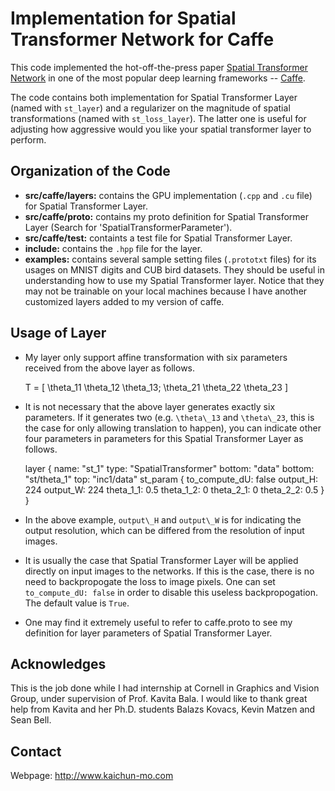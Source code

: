 # Implementation for Spatial Transformer Network for Caffe

This code implemented the hot-off-the-press paper [Spatial Transformer Network](http://arxiv.org/abs/1506.02025) in one of the most popular deep learning frameworks -- [Caffe](http://caffe.berkeleyvision.org/).

The code contains both implementation for Spatial Transformer Layer (named with `st_layer`) and a regularizer on the magnitude of spatial transformations (named with `st_loss_layer`). The latter one is useful for adjusting how aggressive would you like your spatial transformer layer to perform.

## Organization of the Code

* **src/caffe/layers:** contains the GPU implementation (`.cpp` and `.cu` file) for Spatial Transformer Layer.
* **src/caffe/proto:** contains my proto definition for Spatial Transformer Layer (Search for 'SpatialTransformerParameter').
* **src/caffe/test:** containts a test file for Spatial Transformer Layer.
* **include:** contains the `.hpp` file for the layer.
* **examples:** contains several sample setting files (`.prototxt` files) for its usages on MNIST digits and CUB bird datasets. They should be useful in understanding how to use my Spatial Transformer layer. Notice that they may not be trainable on your local machines because I have another customized layers added to my version of caffe.

## Usage of Layer

* My layer only support affine transformation with six parameters received from the above layer as follows.
	
	T = [	\theta_11 \theta_12 \theta_13; 
		\theta_21 \theta_22 \theta_23
		]
	
* It is not necessary that the above layer generates exactly six parameters. If it generates two (e.g. `\theta\_13` and `\theta\_23`, this is the case for only allowing translation to happen), you can indicate other four parameters in parameters for this Spatial Transformer Layer as follows.
	
	layer {
	  name: "st_1"
	  type: "SpatialTransformer"
	  bottom: "data"
	  bottom: "st/theta_1"
	  top: "inc1/data"
	  st_param {
	    to_compute_dU: false
	    output_H: 224
	    output_W: 224
	    theta_1_1: 0.5
	    theta_1_2: 0
	    theta_2_1: 0
	    theta_2_2: 0.5
	  }
	}
	
* In the above example, `output\_H` and `output\_W` is for indicating the output resolution, which can be differed from the resolution of input images.
* It is usually the case that Spatial Transformer Layer will be applied directly on input images to the networks. If this is the case, there is no need to backpropogate the loss to image pixels. One can set `to_compute_dU: false` in order to disable this useless backpropogation. The default value is `True`.
* One may find it extremely useful to refer to caffe.proto to see my definition for layer parameters of Spatial Transformer Layer.

## Acknowledges

This is the job done while I had internship at Cornell in Graphics and Vision Group, under supervision of Prof. Kavita Bala. I would like to thank great help from Kavita and her Ph.D. students Balazs Kovacs, Kevin Matzen and Sean Bell. 

## Contact

Webpage: http://www.kaichun-mo.com
